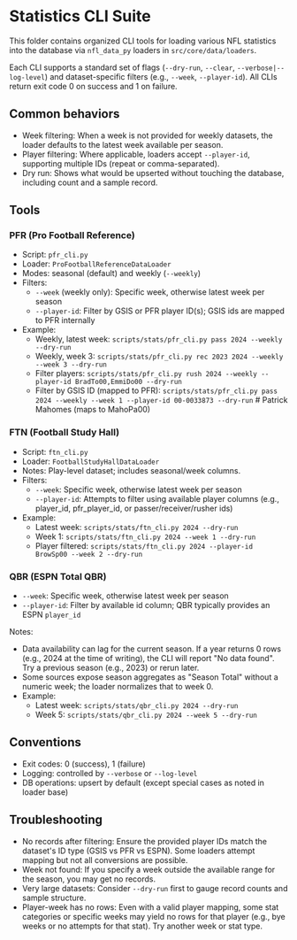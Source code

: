 # Statistics CLI Suite

This folder contains organized CLI tools for loading various NFL statistics into the database via `nfl_data_py` loaders in `src/core/data/loaders`.

Each CLI supports a standard set of flags (`--dry-run`, `--clear`, `--verbose|--log-level`) and dataset-specific filters (e.g., `--week`, `--player-id`). All CLIs return exit code 0 on success and 1 on failure.

## Common behaviors
- Week filtering: When a week is not provided for weekly datasets, the loader defaults to the latest week available per season.
- Player filtering: Where applicable, loaders accept `--player-id`, supporting multiple IDs (repeat or comma-separated).
- Dry run: Shows what would be upserted without touching the database, including count and a sample record.

## Tools

### PFR (Pro Football Reference)
- Script: `pfr_cli.py`
- Loader: `ProFootballReferenceDataLoader`
- Modes: seasonal (default) and weekly (`--weekly`)
- Filters:
  - `--week` (weekly only): Specific week, otherwise latest week per season
  - `--player-id`: Filter by GSIS or PFR player ID(s); GSIS ids are mapped to PFR internally
- Example:
  - Weekly, latest week: `scripts/stats/pfr_cli.py pass 2024 --weekly --dry-run`
  - Weekly, week 3: `scripts/stats/pfr_cli.py rec 2023 2024 --weekly --week 3 --dry-run`
  - Filter players: `scripts/stats/pfr_cli.py rush 2024 --weekly --player-id BradTo00,EmmiDo00 --dry-run`
  - Filter by GSIS ID (mapped to PFR): `scripts/stats/pfr_cli.py pass 2024 --weekly --week 1 --player-id 00-0033873 --dry-run`  # Patrick Mahomes (maps to MahoPa00)

### FTN (Football Study Hall)
- Script: `ftn_cli.py`
- Loader: `FootballStudyHallDataLoader`
- Notes: Play-level dataset; includes seasonal/week columns.
- Filters:
  - `--week`: Specific week, otherwise latest week per season
  - `--player-id`: Attempts to filter using available player columns (e.g., player_id, pfr_player_id, or passer/receiver/rusher ids)
- Example:
  - Latest week: `scripts/stats/ftn_cli.py 2024 --dry-run`
  - Week 1: `scripts/stats/ftn_cli.py 2024 --week 1 --dry-run`
  - Player filtered: `scripts/stats/ftn_cli.py 2024 --player-id BrowSp00 --week 2 --dry-run`

### QBR (ESPN Total QBR)
  - `--week`: Specific week, otherwise latest week per season
  - `--player-id`: Filter by available id column; QBR typically provides an ESPN `player_id`

Notes:
- Data availability can lag for the current season. If a year returns 0 rows (e.g., 2024 at the time of writing), the CLI will report "No data found". Try a previous season (e.g., 2023) or rerun later.
- Some sources expose season aggregates as "Season Total" without a numeric week; the loader normalizes that to week 0.
- Example:
  - Latest week: `scripts/stats/qbr_cli.py 2024 --dry-run`
  - Week 5: `scripts/stats/qbr_cli.py 2024 --week 5 --dry-run`

## Conventions
- Exit codes: 0 (success), 1 (failure)
- Logging: controlled by `--verbose` or `--log-level`
- DB operations: upsert by default (except special cases as noted in loader base)

## Troubleshooting
- No records after filtering: Ensure the provided player IDs match the dataset's ID type (GSIS vs PFR vs ESPN). Some loaders attempt mapping but not all conversions are possible.
- Week not found: If you specify a week outside the available range for the season, you may get no records.
- Very large datasets: Consider `--dry-run` first to gauge record counts and sample structure.
- Player-week has no rows: Even with a valid player mapping, some stat categories or specific weeks may yield no rows for that player (e.g., bye weeks or no attempts for that stat). Try another week or stat type.
